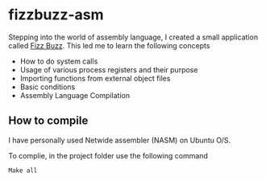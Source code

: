 # fizzbuzz-asm

Stepping into the world of assembly language, I created a small application called [Fizz Buzz](https://en.wikipedia.org/wiki/Fizz_buzz). This led me to learn the following concepts

- How to do system calls
- Usage of various process registers and their purpose
- Importing functions from external object files
- Basic conditions
- Assembly Language Compilation

## How to compile

I have personally used Netwide assembler (NASM) on Ubuntu O/S.

To complie, in the project folder use the following command
```
Make all
```
